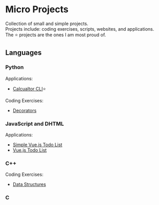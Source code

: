 # Micro Projects
Collection of small and simple projects.  
Projects include: coding exercises, scripts, websites, and applications.  
The ⭐ projects are the ones I am most proud of.

## Languages

### Python

Applications:
- [Calcualtor CLI](https://github.com/adamhamland/micro-projects/tree/main/projects/python/python_calc_cli)⭐

Coding Exercises:
- [Decorators](https://github.com/adamhamland/micro-projects/tree/main/projects/python/decorators)

### JavaScript and DHTML

Applications:
- [Simple Vue.js Todo List](https://github.com/adamhamland/micro-projects/tree/main/projects/dhtml/vue/simple_todo)
- [Vue.js Todo List](https://github.com/adamhamland/micro-projects/tree/main/projects/dhtml/vue/todo)

### C++

Coding Exercises:  
- [Data Structures](https://github.com/adamhamland/micro-projects/tree/main/projects/cpp/data_structures)

### C
